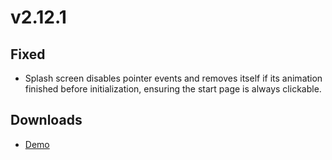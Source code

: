 # v2.12.1

## Fixed
- Splash screen disables pointer events and removes itself if its animation finished before initialization, ensuring the start page is always clickable.

## Downloads
- [Demo](https://example.com)
